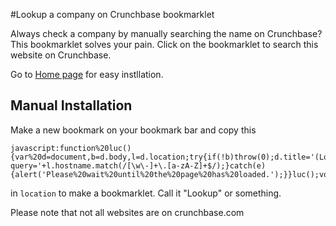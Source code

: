 #Lookup a company on Crunchbase bookmarklet


Always check a company by manually searching the name on Crunchbase? This bookmarklet solves your pain. Click on the bookmarklet to search this website on Crunchbase.

Go to [Home page](http://shawiz.github.com/Lookup-Company/) for easy instllation.

## Manual Installation

Make a new bookmark on your bookmark bar and copy this 

    javascript:function%20luc(){var%20d=document,b=d.body,l=d.location;try{if(!b)throw(0);d.title='(Looking%20up%20company...)%20'+d.title;l.href='http://www.crunchbase.com/search?query='+l.hostname.match(/[\w\-]+\.[a-zA-Z]+$/);}catch(e){alert('Please%20wait%20until%20the%20page%20has%20loaded.');}}luc();void(0)

in `location` to make a bookmarklet. Call it "Lookup" or something.

Please note that not all websites are on crunchbase.com